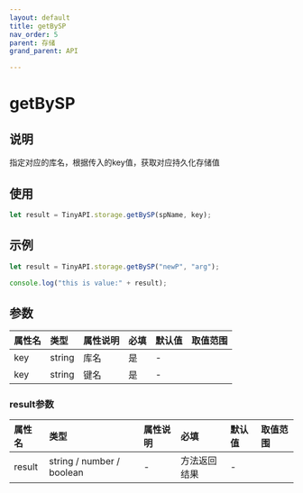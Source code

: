 ```yaml
---
layout: default
title: getBySP
nav_order: 5
parent: 存储
grand_parent: API

---
```


# getBySP
## 说明
指定对应的库名，根据传入的key值，获取对应持久化存储值

## 使用
```javascript
let result = TinyAPI.storage.getBySP(spName, key);
```

## 示例
```javascript
let result = TinyAPI.storage.getBySP("newP", "arg");

console.log("this is value:" + result);
```

## 参数

| 属性名      | 类型     | 属性说明 | 必填  | 默认值 | 取值范围                 |
|:----|:-------|:-----|:-----|:----|:-----------|
| key | string | 库名   | 是 | -   |  |
| key | string | 键名   | 是 | -   |  |

### result参数

| 属性名      | 类型                        | 属性说明    | 必填  | 默认值 | 取值范围                 |
|:----|:--------------------------|:------|:----|:----|:-----------|
| result | string / number / boolean | - | 方法返回结果    | -   |  |

